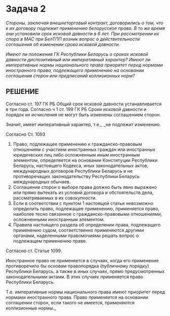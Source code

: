 # Задача 2

_Стороны, заключая внешнеторговый контракт, договорились о том, что к их договору подлежит применению белорусское право. В то же время они установили срок исковой давности в 6 лет. При рассмотрении их спора в МАС при БелТПП возник вопрос о действительности соглашения об изменении срока исковой давности._

_Имеют ли положения ГК Республики Беларусь о сроках исковой давности диспозитивный или императивный характер? Имеют ли императивные нормы национального права приоритет перед нормами иностранного права, подлежащего применению на основании соглашения сторон или предписаний коллизионных норм?_

## РЕШЕНИЕ

Согласно ст. 197 ГК РБ Общий срок исковой давности устанавливается в три года. Согласно ч 1 ст. 199 ГК РБ Сроки исковой давности и порядок их исчисления не могут быть изменены соглашением сторон.

Значит, имеет императивный характер, т.е._ _не подлежит изменению.

Согласно Ст. 1093

1. Право, подлежащее применению к гражданско-правовым отношениям с участием иностранных граждан или иностранных юридических лиц либо осложненным иным иностранным элементом, определяется на основании Конституции Республики Беларусь, настоящего Кодекса, иных законодательных актов, международных договоров Республики Беларусь и не противоречащих законодательству Республики Беларусь международных обычаев.
2. Соглашение сторон о выборе права должно быть явно выражено или прямо вытекать из условий договора и обстоятельств дела, рассматриваемых в их совокупности.
3. Если в соответствии с пунктом 1 настоящей статьи невозможно определить право, подлежащее применению, применяется право, наиболее тесно связанное с гражданско-правовыми отношениями, осложненными иностранным элементом.
4. Правила настоящего раздела об определении права, подлежащего применению судом, соответственно применяются другими органами, наделенными правомочиями решать вопрос о подлежащем применению праве.

Согласно ст. Статье 1099.

Иностранное право не применяется в случаях, когда его применение противоречило бы основам правопорядка (публичному порядку) Республики Беларусь, а также в иных случаях, прямо предусмотренных законодательными актами. В этих случаях применяется право Республики Беларусь.

Т.е. императивные нормы национального права имеют приоритет перед нормами иностранного права. Право применяется на основании соглашении сторон, если такого не имеется, применяются коллизионные нормы._
